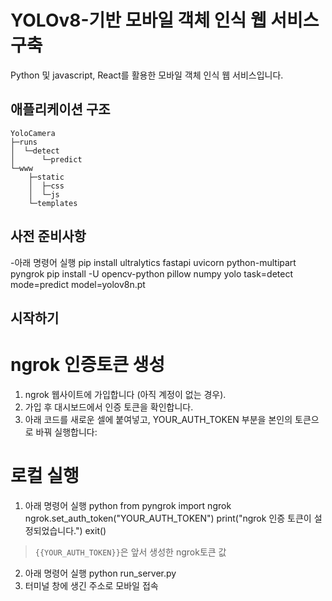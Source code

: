 # YOLOv8-기반 모바일 객체 인식 웹 서비스 구축

Python 및 javascript, React를 활용한 모바일 객체 인식 웹 서비스입니다.

## 애플리케이션 구조
```text
YoloCamera
├─runs
│  └─detect
│      └─predict
└─www
    ├─static
    │  ├─css
    │  └─js
    └─templates
```

## 사전 준비사항
-아래 명령어 실행
pip install ultralytics fastapi uvicorn python-multipart pyngrok
pip install -U opencv-python pillow numpy
yolo task=detect mode=predict model=yolov8n.pt

## 시작하기
# ngrok 인증토큰 생성
1. ngrok 웹사이트에 가입합니다 (아직 계정이 없는 경우).
2. 가입 후 대시보드에서 인증 토큰을 확인합니다.
3. 아래 코드를 새로운 셀에 붙여넣고, YOUR_AUTH_TOKEN 부분을 본인의 토큰으로 바꿔 실행합니다:

# 로컬 실행
1. 아래 명령어 실행
python
from pyngrok import ngrok
ngrok.set_auth_token("YOUR_AUTH_TOKEN")
print("ngrok 인증 토큰이 설정되었습니다.")
exit()
 > `{{YOUR_AUTH_TOKEN}}`은 앞서 생성한 ngrok토큰 값
2. 아래 명령어 실행
python run_server.py
3. 터미널 창에 생긴 주소로 모바일 접속


